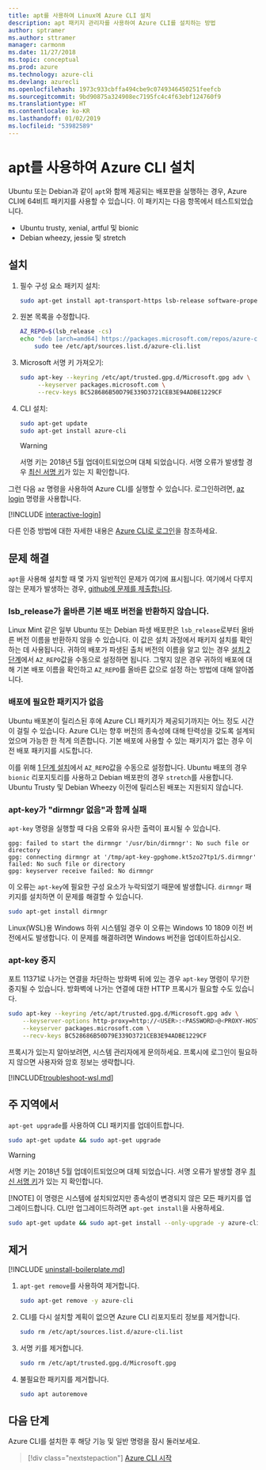 ```yaml
---
title: apt를 사용하여 Linux에 Azure CLI 설치
description: apt 패키지 관리자를 사용하여 Azure CLI를 설치하는 방법
author: sptramer
ms.author: sttramer
manager: carmonm
ms.date: 11/27/2018
ms.topic: conceptual
ms.prod: azure
ms.technology: azure-cli
ms.devlang: azurecli
ms.openlocfilehash: 1973c933cbffa494cbe9c0749346450251feefcb
ms.sourcegitcommit: 9bd90875a324908ec7195fc4c4f63ebf124760f9
ms.translationtype: HT
ms.contentlocale: ko-KR
ms.lasthandoff: 01/02/2019
ms.locfileid: "53982589"
---
```

# <a name="install-azure-cli-with-apt"></a>apt를 사용하여 Azure CLI 설치

Ubuntu 또는 Debian과 같이 `apt`와 함께 제공되는 배포판을 실행하는 경우, Azure CLI에 64비트 패키지를 사용할 수 있습니다. 이 패키지는 다음 항목에서 테스트되었습니다.

* Ubuntu trusty, xenial, artful 및 bionic
* Debian wheezy, jessie 및 stretch

## <a name="install"></a>설치

1. 필수 구성 요소 패키지 설치:

    ```bash
    sudo apt-get install apt-transport-https lsb-release software-properties-common dirmngr -y
    ```

2. <div id="set-release"/>원본 목록을 수정합니다.

    ```bash
    AZ_REPO=$(lsb_release -cs)
    echo "deb [arch=amd64] https://packages.microsoft.com/repos/azure-cli/ $AZ_REPO main" | \
        sudo tee /etc/apt/sources.list.d/azure-cli.list
    ```

3. <div id="signingKey"/>Microsoft 서명 키 가져오기:

   ```bash
   sudo apt-key --keyring /etc/apt/trusted.gpg.d/Microsoft.gpg adv \
        --keyserver packages.microsoft.com \
        --recv-keys BC528686B50D79E339D3721CEB3E94ADBE1229CF
   ```

4. CLI 설치:

   ```bash
   sudo apt-get update
   sudo apt-get install azure-cli
   ```

   > [!WARNING]
   > 서명 키는 2018년 5월 업데이트되었으며 대체 되었습니다. 서명 오류가 발생할 경우 [최신 서명 키](#signingKey)가 있는 지 확인합니다.

그런 다음 `az` 명령을 사용하여 Azure CLI를 실행할 수 있습니다. 로그인하려면, [az login](/cli/azure/reference-index#az-login) 명령을 사용합니다.

[!INCLUDE [interactive-login](includes/interactive-login.md)]

다른 인증 방법에 대한 자세한 내용은 [Azure CLI로 로그인](authenticate-azure-cli.md)을 참조하세요.

## <a name="troubleshooting"></a>문제 해결

`apt`을 사용해 설치할 때 몇 가지 일반적인 문제가 여기에 표시됩니다. 여기에서 다루지 않는 문제가 발생하는 경우, [github에 문제를 제출합니다](https://github.com/Azure/azure-cli/issues).

### <a name="lsbrelease-does-not-return-the-correct-base-distribution-version"></a>lsb_release가 올바른 기본 배포 버전을 반환하지 않습니다.

Linux Mint 같은 일부 Ubuntu 또는 Debian 파생 배포판은 `lsb_release`로부터 올바른 버전 이름을 반환하지 않을 수 있습니다. 이 값은 설치 과정에서 패키지 설치를 확인하는 데 사용됩니다. 귀하의 배포가 파생된 출처 버전의 이름을 알고 있는 경우 [설치 2 단계](#set-release)에서 `AZ_REPO`값을 수동으로 설정하면 됩니다. 그렇지 않은 경우 귀하의 배포에 대해 기본 배포 이름을 확인하고 `AZ_REPO`를 올바른 값으로 설정 하는 방법에 대해 알아봅니다.

### <a name="no-package-for-your-distribution"></a>배포에 필요한 패키지가 없음

Ubuntu 배포본이 릴리스된 후에 Azure CLI 패키지가 제공되기까지는 어느 정도 시간이 걸릴 수 있습니다. Azure CLI는 향후 버전의 종속성에 대해 탄력성을 갖도록 설계되었으며 가능한 한 적게 의존합니다. 기본 배포에 사용할 수 있는 패키지가 없는 경우 이전 배포 패키지를 시도합니다.

이를 위해 [1 단계 설치](#install-step-1)에서 `AZ_REPO`값을 수동으로 설정합니다. Ubuntu 배포의 경우 `bionic` 리포지토리를 사용하고 Debian 배포판의 경우 `stretch`를 사용합니다. Ubuntu Trusty 및 Debian Wheezy 이전에 릴리스된 배포는 지원되지 않습니다.

### <a name="apt-key-fails-with-no-dirmngr"></a>apt-key가 "dirmngr 없음"과 함께 실패

`apt-key` 명령을 실행할 때 다음 오류와 유사한 출력이 표시될 수 있습니다.

```output
gpg: failed to start the dirmngr '/usr/bin/dirmngr': No such file or directory
gpg: connecting dirmngr at '/tmp/apt-key-gpghome.kt5zo27tp1/S.dirmngr' failed: No such file or directory
gpg: keyserver receive failed: No dirmngr
```

이 오류는 `apt-key`에 필요한 구성 요소가 누락되었기 때문에 발생합니다. `dirmngr` 패키지를 설치하면 이 문제를 해결할 수 있습니다.

```bash
sudo apt-get install dirmngr
```

Linux(WSL)용 Windows 하위 시스템일 경우 이 오류는 Windows 10 1809 이전 버전에서도 발생합니다. 이 문제를 해결하려면 Windows 버전을 업데이트하십시오.

### <a name="apt-key-hangs"></a>apt-key 중지

포트 11371로 나가는 연결을 차단하는 방화벽 뒤에 있는 경우 `apt-key` 명령이 무기한 중지될 수 있습니다.
방화벽에 나가는 연결에 대한 HTTP 프록시가 필요할 수도 있습니다.

```bash
sudo apt-key --keyring /etc/apt/trusted.gpg.d/Microsoft.gpg adv \
    --keyserver-options http-proxy=http://<USER>:<PASSWORD>@<PROXY-HOST>:<PROXY-PORT>/ \
    --keyserver packages.microsoft.com \
    --recv-keys BC528686B50D79E339D3721CEB3E94ADBE1229CF
```

프록시가 있는지 알아보려면, 시스템 관리자에게 문의하세요. 프록시에 로그인이 필요하지 않으면 사용자와 암호 정보는 생략합니다.

[!INCLUDE[troubleshoot-wsl.md](includes/troubleshoot-wsl.md)]

## <a name="update"></a>주 지역에서

`apt-get upgrade`를 사용하여 CLI 패키지를 업데이트합니다.

   ```bash
   sudo apt-get update && sudo apt-get upgrade
   ```

> [!WARNING]
> 서명 키는 2018년 5월 업데이트되었으며 대체 되었습니다. 서명 오류가 발생할 경우 [최신 서명 키](#signingKey)가 있는 지 확인합니다.
>
> [!NOTE]
> 이 명령은 시스템에 설치되었지만 종속성이 변경되지 않은 모든 패키지를 업그레이드합니다.
> CLI만 업그레이드하려면 `apt-get install`을 사용하세요.
> 
> ```bash
> sudo apt-get update && sudo apt-get install --only-upgrade -y azure-cli
> ```

## <a name="uninstall"></a>제거

[!INCLUDE [uninstall-boilerplate.md](includes/uninstall-boilerplate.md)]

1. `apt-get remove`를 사용하여 제거합니다.

    ```bash
    sudo apt-get remove -y azure-cli
    ```

2. CLI를 다시 설치할 계획이 없으면 Azure CLI 리포지토리 정보를 제거합니다.

   ```bash
   sudo rm /etc/apt/sources.list.d/azure-cli.list
   ```

3. 서명 키를 제거합니다.

    ```bash
    sudo rm /etc/apt/trusted.gpg.d/Microsoft.gpg
    ```

4. 불필요한 패키지를 제거합니다.

   ```bash
   sudo apt autoremove
   ```

## <a name="next-steps"></a>다음 단계

Azure CLI를 설치한 후 해당 기능 및 일반 명령을 잠시 둘러보세요.

> [!div class="nextstepaction"]
> [Azure CLI 시작](get-started-with-azure-cli.md)
